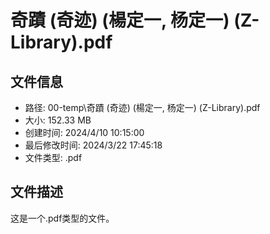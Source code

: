﻿# 奇蹟 (奇迹) (楊定一, 杨定一) (Z-Library).pdf

## 文件信息
- 路径: 00-temp\奇蹟 (奇迹) (楊定一, 杨定一) (Z-Library).pdf
- 大小: 152.33 MB
- 创建时间: 2024/4/10 10:15:00
- 最后修改时间: 2024/3/22 17:45:18
- 文件类型: .pdf

## 文件描述
这是一个.pdf类型的文件。


